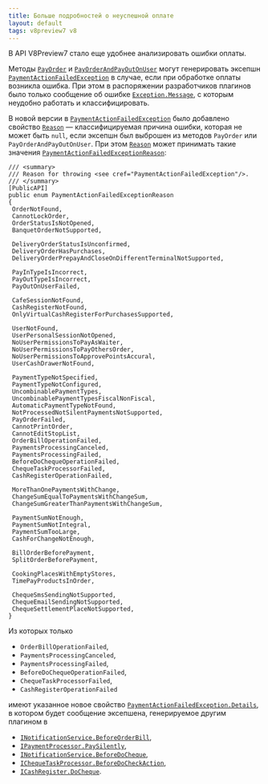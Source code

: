 ```yaml
---
title: Больше подробностей о неуспешной оплате
layout: default
tags: v8preview7 v8
---
```


В API V8Preview7 стало еще удобнее анализировать ошибки оплаты.

Методы [`PayOrder`](https://iiko.github.io/front.api.sdk/v8/html/M_Resto_Front_Api_IOperationService_PayOrder.htm) и [`PayOrderAndPayOutOnUser`](https://iiko.github.io/front.api.sdk/v8/html/M_Resto_Front_Api_IOperationService_PayOrderAndPayOutOnUser.htm)
могут генерировать эксепшн [`PaymentActionFailedException`](https://iiko.github.io/front.api.sdk/v8/html/T_Resto_Front_Api_Exceptions_PaymentActionFailedException.htm)
в случае, если при обработке оплаты возникла ошибка.
При этом в распоряжении разработчиков плагинов было только сообщение об ошибке
[`Exception.Message`](https://learn.microsoft.com/en-us/dotnet/api/system.exception.message),
с которым неудобно работать и классифицировать.

В новой версии в [`PaymentActionFailedException`](https://iiko.github.io/front.api.sdk/v8/html/T_Resto_Front_Api_Exceptions_PaymentActionFailedException.htm)
было добавлено свойство [`Reason`](https://iiko.github.io/front.api.sdk/v8/html/P_Resto_Front_Api_Exceptions_PaymentActionFailedException_Reason.htm)
— классифицируемая причина ошибки, которая не может быть `null`, если эксепшн был выброшен из методов `PayOrder` или `PayOrderAndPayOutOnUser`.
При этом [`Reason`](https://iiko.github.io/front.api.sdk/v8/html/P_Resto_Front_Api_Exceptions_PaymentActionFailedException_Reason.htm)
может принимать такие значения [`PaymentActionFailedExceptionReason`](https://iiko.github.io/front.api.sdk/v8/html/T_Resto_Front_Api_Exceptions_PaymentActionFailedExceptionReason.htm):

```
/// <summary>
/// Reason for throwing <see cref="PaymentActionFailedException"/>.
/// </summary>
[PublicAPI]
public enum PaymentActionFailedExceptionReason
{
 OrderNotFound,
 CannotLockOrder,
 OrderStatusIsNotOpened,
 BanquetOrderNotSupported,

 DeliveryOrderStatusIsUnconfirmed,
 DeliveryOrderHasPurchases,
 DeliveryOrderPrepayAndCloseOnDifferentTerminalNotSupported,

 PayInTypeIsIncorrect,
 PayOutTypeIsIncorrect,
 PayOutOnUserFailed,

 CafeSessionNotFound,
 CashRegisterNotFound,
 OnlyVirtualCashRegisterForPurchasesSupported,

 UserNotFound,
 UserPersonalSessionNotOpened,
 NoUserPermissionsToPayAsWaiter,
 NoUserPermissionsToPayOthersOrder,
 NoUserPermissionsToApprovePointsAccural,
 UserCashDrawerNotFound,

 PaymentTypeNotSpecified,
 PaymentTypeNotConfigured,
 UncombinablePaymentTypes,
 UncombinablePaymentTypesFiscalNonFiscal,
 AutomaticPaymentTypeNotFound,
 NotProcessedNotSilentPaymentsNotSupported,
 PayOrderFailed,
 CannotPrintOrder,
 CannotEditStopList,
 OrderBillOperationFailed,
 PaymentsProcessingCanceled,
 PaymentsProcessingFailed,
 BeforeDoChequeOperationFailed,
 ChequeTaskProcessorFailed,
 CashRegisterOperationFailed,

 MoreThanOnePaymentsWithChange,
 ChangeSumEqualToPaymentsWithChangeSum,
 ChangeSumGreaterThanPaymentsWithChangeSum,

 PaymentSumNotEnough,
 PaymentSumNotIntegral,
 PaymentSumTooLarge,
 CashForChangeNotEnough,

 BillOrderBeforePayment,
 SplitOrderBeforePayment,

 CookingPlacesWithEmptyStores,
 TimePayProductsInOrder,

 ChequeSmsSendingNotSupported,
 ChequeEmailSendingNotSupported,
 ChequeSettlementPlaceNotSupported,
}
```

Из которых только

- `OrderBillOperationFailed`,
- `PaymentsProcessingCanceled`,
- `PaymentsProcessingFailed`,
- `BeforeDoChequeOperationFailed`,
- `ChequeTaskProcessorFailed`,
- `CashRegisterOperationFailed`

имеют указанное новое свойство [`PaymentActionFailedException.Details`](https://iiko.github.io/front.api.sdk/v8/html/P_Resto_Front_Api_Exceptions_PaymentActionFailedException_Details.htm),
в котором будет сообщение эксепшена, генерируемое другим плагином в

- [`INotificationService.BeforeOrderBill`](https://iiko.github.io/front.api.sdk/v8/html/P_Resto_Front_Api_INotificationService_BeforeOrderBill.htm),
- [`IPaymentProcessor.PaySilently`](https://iiko.github.io/front.api.sdk/v8/html/M_Resto_Front_Api_IPaymentProcessor_PaySilently.htm),
- [`INotificationService.BeforeDoCheque`](https://iiko.github.io/front.api.sdk/v8/html/P_Resto_Front_Api_INotificationService_BeforeDoCheque.htm),
- [`IChequeTaskProcessor.BeforeDoCheckAction`](https://iiko.github.io/front.api.sdk/v8/html/M_Resto_Front_Api_Devices_IChequeTaskProcessor_BeforeDoCheckAction.htm),
- [`ICashRegister.DoCheque`](https://iiko.github.io/front.api.sdk/v8/html/M_Resto_Front_Api_Devices_ICashRegister_DoCheque.htm).
